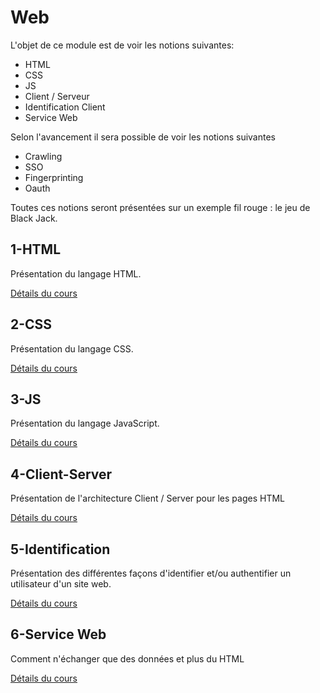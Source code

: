 # Web 

L'objet de ce module est de voir les notions suivantes:
* HTML
* CSS
* JS
* Client / Serveur 
* Identification Client
* Service Web

Selon l'avancement il sera possible de voir les notions suivantes
* Crawling
* SSO
* Fingerprinting
* Oauth

Toutes ces notions seront présentées sur un exemple fil rouge : le jeu de Black Jack.

## 1-HTML

Présentation du langage HTML.

[Détails du cours](./1-HTML)

## 2-CSS

Présentation du langage CSS.

[Détails du cours](./2-CSS)

## 3-JS

Présentation du langage JavaScript.

[Détails du cours](./3-JS)


## 4-Client-Server

Présentation de l'architecture Client / Server pour les pages HTML

[Détails du cours](./4-Client-Server)

## 5-Identification

Présentation des différentes façons d'identifier et/ou authentifier un utilisateur d'un site web.

[Détails du cours](./5-Identification)

## 6-Service Web

Comment n'échanger que des données et plus du HTML 

[Détails du cours](./6-Service-Web)
